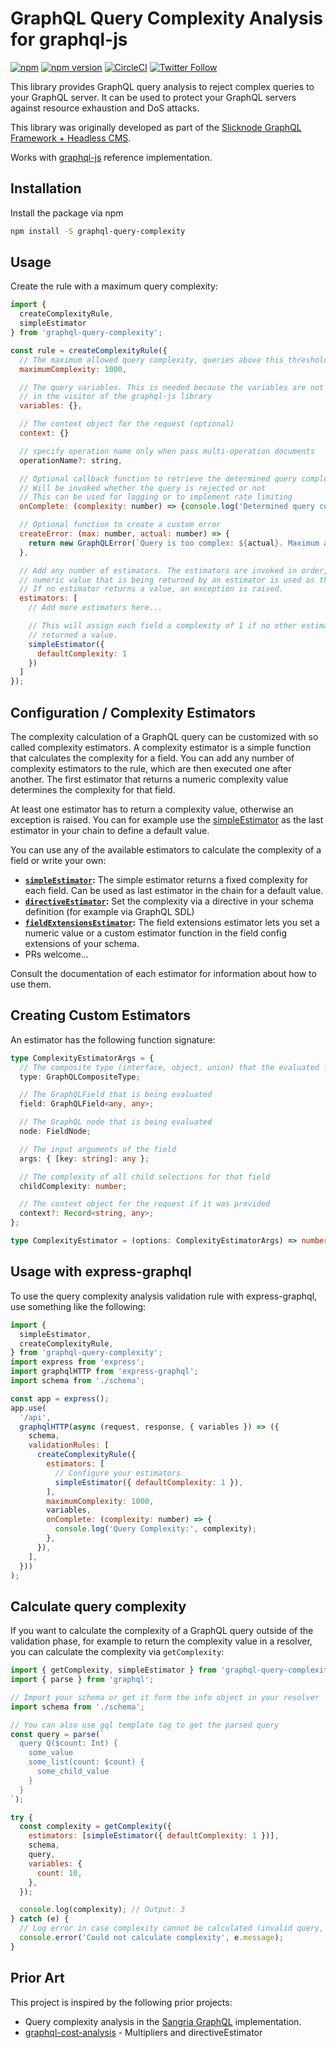 # GraphQL Query Complexity Analysis for graphql-js

[![npm](https://img.shields.io/npm/dm/graphql-query-complexity)](https://www.npmjs.com/package/graphql-query-complexity)
[![npm version](https://badge.fury.io/js/graphql-query-complexity.svg)](https://badge.fury.io/js/graphql-query-complexity)
[![CircleCI](https://circleci.com/gh/slicknode/graphql-query-complexity.svg?style=shield)](https://circleci.com/gh/slicknode/graphql-query-complexity)
[![Twitter Follow](https://img.shields.io/twitter/follow/slicknode?style=social)](https://twitter.com/slicknode)

This library provides GraphQL query analysis to reject complex queries to your GraphQL server.
It can be used to protect your GraphQL servers against resource exhaustion and DoS attacks.

This library was originally developed as part of the [Slicknode GraphQL Framework + Headless CMS](https://slicknode.com).

Works with [graphql-js](https://github.com/graphql/graphql-js) reference implementation.

## Installation

Install the package via npm

```bash
npm install -S graphql-query-complexity
```

## Usage

Create the rule with a maximum query complexity:

```javascript
import {
  createComplexityRule,
  simpleEstimator
} from 'graphql-query-complexity';

const rule = createComplexityRule({
  // The maximum allowed query complexity, queries above this threshold will be rejected
  maximumComplexity: 1000,

  // The query variables. This is needed because the variables are not available
  // in the visitor of the graphql-js library
  variables: {},

  // The context object for the request (optional)
  context: {}

  // specify operation name only when pass multi-operation documents
  operationName?: string,

  // Optional callback function to retrieve the determined query complexity
  // Will be invoked whether the query is rejected or not
  // This can be used for logging or to implement rate limiting
  onComplete: (complexity: number) => {console.log('Determined query complexity: ', complexity)},

  // Optional function to create a custom error
  createError: (max: number, actual: number) => {
    return new GraphQLError(`Query is too complex: ${actual}. Maximum allowed complexity: ${max}`);
  },

  // Add any number of estimators. The estimators are invoked in order, the first
  // numeric value that is being returned by an estimator is used as the field complexity.
  // If no estimator returns a value, an exception is raised.
  estimators: [
    // Add more estimators here...

    // This will assign each field a complexity of 1 if no other estimator
    // returned a value.
    simpleEstimator({
      defaultComplexity: 1
    })
  ]
});
```

## Configuration / Complexity Estimators

The complexity calculation of a GraphQL query can be customized with so called complexity estimators.
A complexity estimator is a simple function that calculates the complexity for a field. You can add
any number of complexity estimators to the rule, which are then executed one after another.
The first estimator that returns a numeric complexity value determines the complexity for that field.

At least one estimator has to return a complexity value, otherwise an exception is raised. You can
for example use the [simpleEstimator](./src/estimators/simple/README.md) as the last estimator
in your chain to define a default value.

You can use any of the available estimators to calculate the complexity of a field
or write your own:

- **[`simpleEstimator`](src/estimators/simple/README.md):** The simple estimator returns a fixed complexity for each field. Can be used as
  last estimator in the chain for a default value.
- **[`directiveEstimator`](src/estimators/directive/README.md):** Set the complexity via a directive in your
  schema definition (for example via GraphQL SDL)
- **[`fieldExtensionsEstimator`](src/estimators/fieldExtensions/README.md):** The field extensions estimator lets you set a numeric value or a custom estimator
  function in the field config extensions of your schema.
- PRs welcome...

Consult the documentation of each estimator for information about how to use them.

## Creating Custom Estimators

An estimator has the following function signature:

```typescript
type ComplexityEstimatorArgs = {
  // The composite type (interface, object, union) that the evaluated field belongs to
  type: GraphQLCompositeType;

  // The GraphQLField that is being evaluated
  field: GraphQLField<any, any>;

  // The GraphQL node that is being evaluated
  node: FieldNode;

  // The input arguments of the field
  args: { [key: string]: any };

  // The complexity of all child selections for that field
  childComplexity: number;

  // The context object for the request if it was provided
  context?: Record<string, any>;
};

type ComplexityEstimator = (options: ComplexityEstimatorArgs) => number | void;
```

## Usage with express-graphql

To use the query complexity analysis validation rule with express-graphql, use something like the
following:

```javascript
import {
  simpleEstimator,
  createComplexityRule,
} from 'graphql-query-complexity';
import express from 'express';
import graphqlHTTP from 'express-graphql';
import schema from './schema';

const app = express();
app.use(
  '/api',
  graphqlHTTP(async (request, response, { variables }) => ({
    schema,
    validationRules: [
      createComplexityRule({
        estimators: [
          // Configure your estimators
          simpleEstimator({ defaultComplexity: 1 }),
        ],
        maximumComplexity: 1000,
        variables,
        onComplete: (complexity: number) => {
          console.log('Query Complexity:', complexity);
        },
      }),
    ],
  }))
);
```

## Calculate query complexity

If you want to calculate the complexity of a GraphQL query outside of the validation phase, for example to
return the complexity value in a resolver, you can calculate the complexity via `getComplexity`:

```javascript
import { getComplexity, simpleEstimator } from 'graphql-query-complexity';
import { parse } from 'graphql';

// Import your schema or get it form the info object in your resolver
import schema from './schema';

// You can also use gql template tag to get the parsed query
const query = parse(`
  query Q($count: Int) {
    some_value
    some_list(count: $count) {
      some_child_value
    }
  }
`);

try {
  const complexity = getComplexity({
    estimators: [simpleEstimator({ defaultComplexity: 1 })],
    schema,
    query,
    variables: {
      count: 10,
    },
  });

  console.log(complexity); // Output: 3
} catch (e) {
  // Log error in case complexity cannot be calculated (invalid query, misconfiguration, etc.)
  console.error('Could not calculate complexity', e.message);
}
```

## Prior Art

This project is inspired by the following prior projects:

- Query complexity analysis in the [Sangria GraphQL](http://sangria-graphql.org/) implementation.
- [graphql-cost-analysis](https://github.com/pa-bru/graphql-cost-analysis) - Multipliers and directiveEstimator
